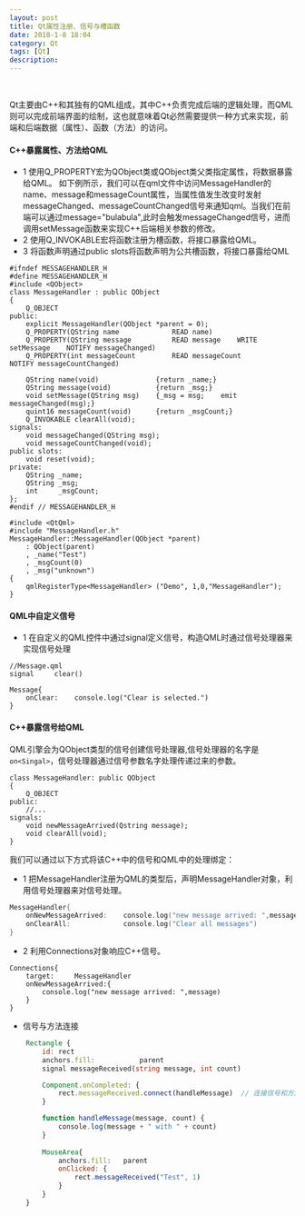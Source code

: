 ```yaml
---
layout: post
title: Qt属性注册、信号与槽函数
date: 2018-1-8 18:04
category: Qt
tags: [Qt]
description: 
---
```


​	

​	Qt主要由C++和其独有的QML组成，其中C++负责完成后端的逻辑处理，而QML则可以完成前端界面的绘制，这也就意味着Qt必然需要提供一种方式来实现，前端和后端数据（属性）、函数（方法）的访问。

#### C++暴露属性、方法给QML

- 1 使用Q_PROPERTY宏为QObject类或QObject类父类指定属性，将数据暴露给QML。
  如下例所示，我们可以在qml文件中访问MessageHandler的name、message和messageCount属性，当属性值发生改变时发射messageChanged、messageCountChanged信号来通知qml。当我们在前端可以通过message="bulabula",此时会触发messageChanged信号，进而调用setMessage函数来实现C++后端相关参数的修改。
- 2 使用Q_INVOKABLE宏将函数注册为槽函数，将接口暴露给QML。
- 3 将函数声明通过public slots将函数声明为公共槽函数，将接口暴露给QML

```
#ifndef MESSAGEHANDLER_H
#define MESSAGEHANDLER_H
#include <QObject>
class MessageHandler : public QObject
{
    Q_OBJECT
public:
    explicit MessageHandler(QObject *parent = 0);
    Q_PROPERTY(QString name             READ name)
    Q_PROPERTY(QString message          READ message    WRITE setMessage    NOTIFY messageChanged)
    Q_PROPERTY(int messageCount         READ messageCount                   NOTIFY messageCountChanged)

    QString name(void)              {return _name;}
    QString message(void)           {return _msg;}
    void setMessage(QString msg)    {_msg = msg;    emit messageChanged(msg);}
    quint16 messageCount(void)      {return _msgCount;}
    Q_INVOKABLE clearAll(void);
signals:
    void messageChanged(QString msg);
    void messageCountChanged(void);
public slots:
    void reset(void);
private:
    QString _name;
    QString _msg;
    int     _msgCount;
};
#endif // MESSAGEHANDLER_H
```

```
#include <QtQml>
#include "MessageHandler.h"
MessageHandler::MessageHandler(QObject *parent)
    : QObject(parent)
    , _name("Test")
    , _msgCount(0)
    , _msg("unknown")
{
    qmlRegisterType<MessageHandler> ("Demo", 1,0,"MessageHandler");
}
```

#### QML中自定义信号

- 1 在自定义的QML控件中通过signal定义信号，构造QML时通过信号处理器来实现信号处理

```
//Message.qml
signal     clear()
```

```
Message{
    onClear:    console.log("Clear is selected.")
}
```

#### C++暴露信号给QML

QML引擎会为QObject类型的信号创建信号处理器,信号处理器的名字是```on<Singal>```，信号处理器通过信号参数名字处理传递过来的参数。

```
class MessageHandler: public QObject
{
    Q_OBJECT
public:
    //...
signals:
    void newMessageArrived(Qstring message);
    void clearAll(void);
}
```

我们可以通过以下方式将该C++中的信号和QML中的处理绑定：

- 1 把MessageHandler注册为QML的类型后，声明MessageHandler对象，利用信号处理器来对信号处理。

```C++
MessageHandler{
    onNewMessageArrived:    console.log("new message arrived: ",message)
    onClearAll:             console.log("Clear all messages")
}
```

- 2 利用Connections对象响应C++信号。

```
Connections{
    target:     MessageHandler
    onNewMessageArrived:{
        console.log("new message arrived: ",message)
    }
}
```

- 信号与方法连接

```qml
    Rectangle {
        id: rect
        anchors.fill:           parent
        signal messageReceived(string message, int count)

        Component.onCompleted: {
            rect.messageReceived.connect(handleMessage)  // 连接信号和方法
        }

        function handleMessage(message, count) {
            console.log(message + " with " + count)
        }
        
        MouseArea{
            anchors.fill:   parent
            onClicked: {
                rect.messageReceived("Test", 1)
            }
        }
    }
```

